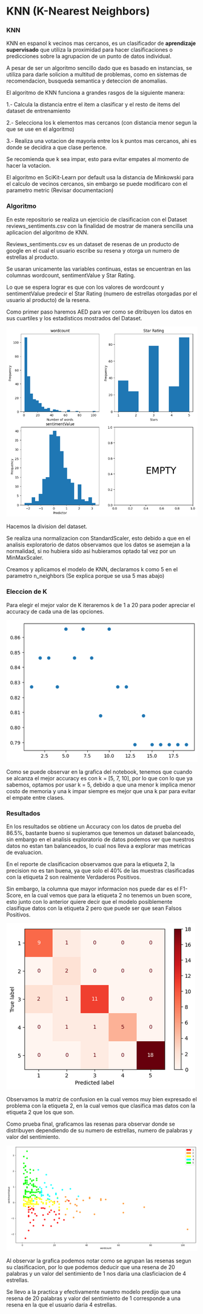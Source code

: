 # KNN (K-Nearest Neighbors)

### KNN

KNN en espanol k vecinos mas cercanos, es un clasificador de <strong>aprendizaje supervisado</strong> que utiliza la proximidad para hacer clasificaciones o predicciones sobre la agrupacion de un punto de datos individual.

A pesar de ser un algoritmo sencillo dado que es basado en instancias, se utiliza para darle solicion a multitud de problemas, como en sistemas de recomendacion, busqueda semantica y deteccion de anomalias.

El algoritmo de KNN funciona a grandes rasgos de la siguiente manera:

1.- Calcula la distancia entre el item a clasificar y el resto de items del dataset de entrenamiento

2.- Selecciona los k elementos mas cercanos (con distancia menor segun la que se use en el algoritmo)

3.- Realiza una votacion de mayoria entre los k puntos mas cercanos, ahi es donde se decidira a que clase pertence.

Se recomienda que k sea impar, esto para evitar empates al momento de hacer la votacion.

El algoritmo en SciKit-Learn por default usa la distancia de Minkowski para el calculo de vecinos cercanos, sin embargo se puede modificaro con el parametro metric (Revisar documentacion)

### Algoritmo

En este repositorio se realiza un ejercicio de clasificacion con el Dataset reviews_sentiments.csv con la finalidad de mostrar de manera sencilla una aplicacion del algoritmo de KNN. 

Reviews_sentiments.csv es un dataset de resenas de un producto de google en el cual el usuario escribe su resena y otorga un numero de estrellas al producto.

Se usaran unicamente las variables continuas, estas se encuentran en las columnas wordcount, sentimentValue y Star Rating.

Lo que se espera lograr es que con los valores de wordcount y sentimentValue predecir el Star Rating (numero de estrellas otorgadas por el usuario al producto) de la resena.

Como primer paso haremos AED para ver como se ditribuyen los datos en sus cuartiles y los estadisticos mostrados del Dataset.

![AED](https://raw.githubusercontent.com/danielgpalma/Reviews_KNN/main/AED.png)

Hacemos la division del dataset.

Se realiza una normalizacion con StandardScaler, esto debido a que en el analisis exploratorio de datos observamos que los datos se asemejan a la normalidad, si no hubiera sido asi hubieramos optado tal vez por un MinMaxScaler.

Creamos y aplicamos el modelo de KNN, declaramos k como 5 en el parametro n_neighbors (Se explica porque se usa 5 mas abajo)

### Eleccion de K

Para elegir el mejor valor de K iteraremos k de 1 a 20 para poder apreciar el accuracy de cada una de las opciones.

![K Seleccion](https://raw.githubusercontent.com/danielgpalma/Reviews_KNN/main/K_Seleccion.png)


Como se puede observar en la grafica del notebook, tenemos que cuando se alcanza el mejor accuracy es con k = [5, 7, 10], por lo que con lo que ya sabemos, optamos por usar k = 5, debido a que una menor k implica menor costo de memoria y una k impar siempre es mejor que una k par para evitar el empate entre clases. 

### Resultados

En los resultados se obtiene un Accuracy con los datos de prueba del 86.5%, bastante bueno si supieramos que tenemos un dataset balanceado, sin embargo en el analisis exploratorio de datos podemos ver que nuestros datos no estan tan balanceados, lo cual nos lleva a explorar mas metricas de evaluacion.

En el reporte de clasificacion observamos que para la etiqueta 2, la precision no es tan buena, ya que solo el 40% de las muestras clasificadas con la etiqueta 2 son realmente Verdaderos Positivos.

Sin embargo, la columna que mayor informacion nos puede dar es el F1-Score, en la cual vemos que para la etiqueta 2 no tenemos un buen score, esto junto con lo anterior quiere decir que el modelo posiblemente clasifique datos con la etiqueta 2 pero que puede ser que sean Falsos Positivos.

![Matriz de Confusion](https://raw.githubusercontent.com/danielgpalma/Reviews_KNN/main/confuion_matrix.png)

Observamos la matriz de confusion en la cual vemos muy bien expresado el problema con la etiqueta 2, en la cual vemos que clasifica mas datos con la etiqueta 2 que los que son.

Como prueba final, graficamos las resenas para observar donde se distribuyen dependiendo de su numero de estrellas, numero de palabras y valor del sentimiento.

![Distribucion de Resenas](https://raw.githubusercontent.com/danielgpalma/Reviews_KNN/main/resultado.png)

Al observar la grafica podemos notar como se agrupan las resenas segun su clasificacion, por lo que podemos deducir que una resena de 20 palabras y un valor del sentimiento de 1 nos daria una clasficiacion de 4 estrellas.

Se llevo a la practica y efectivamente nuestro modelo predijo que una resena de 20 palabras y valor del sentimiento de 1 corresponde a una resena en la que el usuario daria 4 estrellas.
